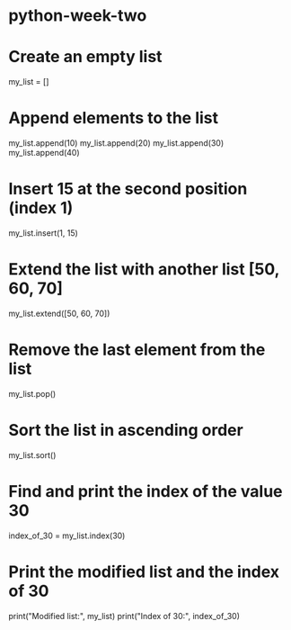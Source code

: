 # python-week-two
# Create an empty list
my_list = []

# Append elements to the list
my_list.append(10)
my_list.append(20)
my_list.append(30)
my_list.append(40)

# Insert 15 at the second position (index 1)
my_list.insert(1, 15)

# Extend the list with another list [50, 60, 70]
my_list.extend([50, 60, 70])

# Remove the last element from the list
my_list.pop()

# Sort the list in ascending order
my_list.sort()

# Find and print the index of the value 30
index_of_30 = my_list.index(30)

# Print the modified list and the index of 30
print("Modified list:", my_list)
print("Index of 30:", index_of_30)
